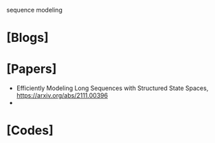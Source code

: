 sequence modeling

# [Blogs]

# [Papers]
+ Efficiently Modeling Long Sequences with Structured State Spaces, https://arxiv.org/abs/2111.00396
+ 

# [Codes]


